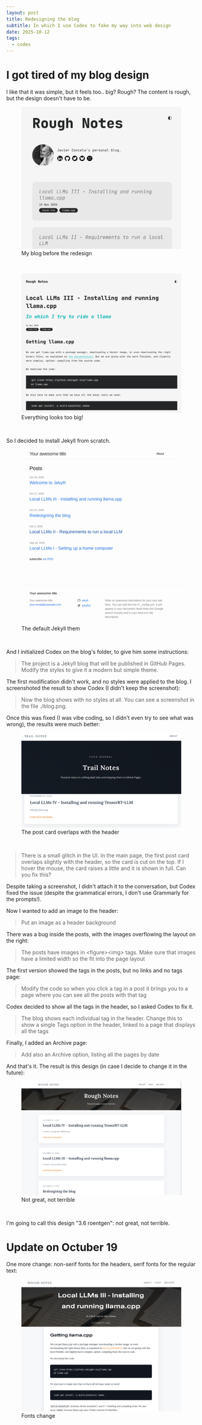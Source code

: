 ```yaml
---
layout: post
title: Redesigning the blog
subtitle: In which I use Codex to fake my way into web design
date: 2025-10-12
tags:
  - codex
---
```


# I got tired of my blog design

I like that it was simple, but it feels too.. big? Rough? The content is rough, but the design doesn't have to be.

<figure>
  <img src="/assets/images/2025-10-12-blog-redesign-codex/2025-10-14-19-03-13.png" alt="My blog before the redesign" />
  <figcaption>My blog before the redesign</figcaption>
</figure><br/>
<figure>
  <img src="/assets/images/2025-10-12-blog-redesign-codex/2025-10-14-19-04-01.png" alt="Everything looks too big!" />
  <figcaption>Everything looks too big!</figcaption>
</figure><br/>

So I decided to install Jekyll from scratch.

<figure>
  <img src="/assets/images/2025-10-12-blog-redesign-codex/2025-10-18-17-46-34.png" alt="The default Jekyll them" />
  <figcaption>The default Jekyll them</figcaption>
</figure><br/>

And I initialized Codex on the blog's folder, to give him some instructions:

> The project is a Jekyll blog that will be published in GitHub Pages. Modify the styles to give it a modern but simple theme.

The first modification didn't work, and no styles were applied to the blog. I screenshoted the result to show Codex (I didn't keep the screenshot):
> Now the blog shows with no styles at all. You can see a screenshot in the file ./blog.png.

Once this was fixed (I was vibe coding, so I didn't even try to see what was wrong), the results were much better:
<figure>
  <img src="/assets/images/2025-10-12-blog-redesign-codex/2025-10-18-17-57-51.png" alt="The post card overlaps with the header" />
  <figcaption>The post card overlaps with the header</figcaption>
</figure><br/>

> There is a small glitch in the UI. In the main page, the first post card overlaps slightly with the header, so the card is cut on the top. If I hover the mouse, the card raises a little and it is shown in full. Can you fix this?

Despite taking a screenshot, I didn't attach it to the conversation, but Codex fixed the issue (despite the grammatical errors, I don't use Grammarly for the prompts!).

Now I wanted to add an image to the header:
> Put an image as a header background

There was a bug inside the posts, with the images overflowing the layout on the right:
> The posts have images in \<figure\>\<img\> tags. Make sure that images have a limited width so the fit into the page layout

The first version showed the tags in the posts, but no links and no tags page:
> Modify the code so when you click a tag in a post it brings you to a page where you can see all the posts with that tag

Codex decided to show all the tags in the header, so I asked Codex to fix it.
> The blog shows each individual tag in the header. Change this to show a single Tags option in the header, linked to a page that displays all the tags

Finally, I added an Archive page:
> Add also an Archive option, listing all the pages by date

And that's it. The result is this design (in case I decide to change it in the future):
<figure>
  <img src="/assets/images/2025-10-12-blog-redesign-codex/2025-10-18-20-53-06.png" alt="Not great, not terrible" />
  <figcaption>Not great, not terrible</figcaption>
</figure><br/>

I'm going to call this design "3.6 roentgen": not great, not terrible.

# Update on Octuber 19
One more change: non-serif fonts for the headers, serif fonts for the regular text:
<figure>
  <img src="/assets/images/2025-10-12-blog-redesign-codex/2025-10-19-17-26-52.png" alt="Fonts change" />
  <figcaption>Fonts change</figcaption>
</figure><br/>
